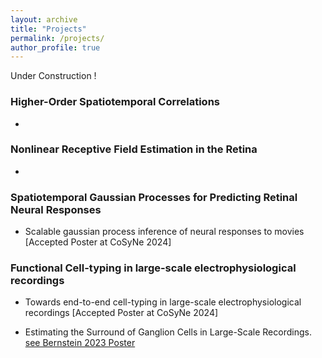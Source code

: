 ```yaml
---
layout: archive
title: "Projects"
permalink: /projects/
author_profile: true
---
```



Under Construction !


### Higher-Order Spatiotemporal Correlations

* 

### Nonlinear Receptive Field Estimation in the Retina

* 

### Spatiotemporal Gaussian Processes for Predicting Retinal Neural Responses

* Scalable gaussian process inference of neural responses to movies [Accepted Poster at CoSyNe 2024]

### Functional Cell-typing in large-scale electrophysiological recordings

*  Towards end-to-end cell-typing in large-scale electrophysiological recordings [Accepted Poster at CoSyNe 2024]

* Estimating the Surround of Ganglion Cells in Large-Scale Recordings. [see Bernstein 2023 Poster](https://abstracts.g-node.org/conference/BC23/abstracts#/uuid/fba85980-a2a9-4c22-a584-979b2634eeab)

